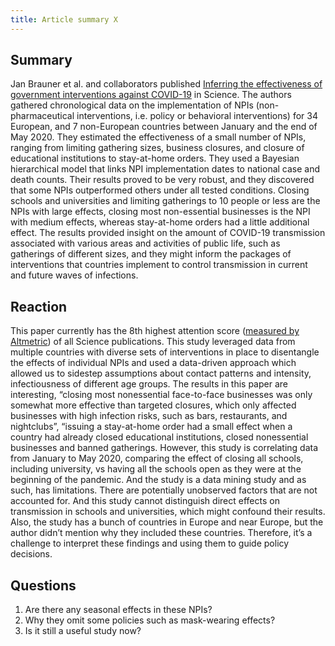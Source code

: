 ```yaml
---
title: Article summary X
---
```


## Summary
Jan Brauner et al. and collaborators published [Inferring the effectiveness of government interventions against COVID-19](https://science.sciencemag.org/content/371/6531/eabd9338) in Science. The authors gathered chronological data on the implementation of NPIs (non-pharmaceutical interventions, i.e. policy or behavioral interventions) for 34 European, and 7 non-European countries between January and the end of May 2020. They estimated the effectiveness of a small number of NPIs, ranging from limiting gathering sizes, business closures, and closure of educational institutions to stay-at-home orders. They used a Bayesian hierarchical model that links NPI implementation dates to national case and death counts. Their results proved to be very robust, and they discovered that some NPIs outperformed others under all tested conditions. Closing schools and universities and limiting gatherings to 10 people or less are the NPIs with large effects, closing most non-essential businesses is the NPI with medium effects, whereas stay-at-home orders had a little additional effect. The results provided insight on the amount of COVID-19 transmission associated with various areas and activities of public life, such as gatherings of different sizes, and they might inform the packages of interventions that countries implement to control transmission in current and future waves of infections.

## Reaction
This paper currently has the 8th highest attention score ([measured by Altmetric](https://science.altmetric.com/details/96027237)) of all Science publications. This study leveraged data from multiple countries with diverse sets of interventions in place to disentangle the effects of individual NPIs and used a data-driven approach which allowed us to sidestep assumptions about contact patterns and intensity, infectiousness of different age groups. The results in this paper are interesting, “closing most nonessential face-to-face businesses was only somewhat more effective than targeted closures, which only affected businesses with high infection risks, such as bars, restaurants, and nightclubs”, “issuing a stay-at-home order had a small effect when a country had already closed educational institutions, closed nonessential businesses and banned gatherings. However, this study is correlating data from January to May 2020, comparing the effect of closing all schools, including university, vs having all the schools open as they were at the beginning of the pandemic. And the study is a data mining study and as such, has limitations. There are potentially unobserved factors that are not accounted for. And this study cannot distinguish direct effects on transmission in schools and universities, which might confound their results. Also, the study has a bunch of countries in Europe and near Europe, but the author didn’t mention why they included these countries. Therefore, it’s a challenge to interpret these findings and using them to guide policy decisions.

## Questions
1. Are there any seasonal effects in these NPIs?
2. Why they omit some policies such as mask-wearing effects?
3. Is it still a useful study now?
